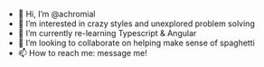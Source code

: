 - 👋 Hi, I’m @achromial
- 👀 I’m interested in crazy styles and unexplored problem solving
- 🌱 I’m currently re-learning Typescript & Angular
- 💞️ I’m looking to collaborate on helping make sense of spaghetti
- 📫 How to reach me: message me!
